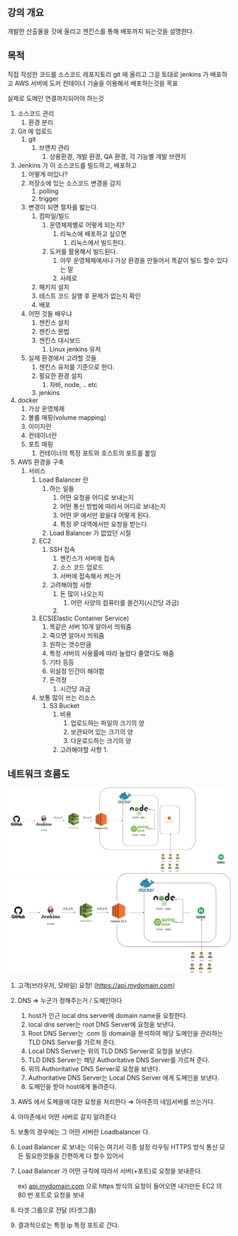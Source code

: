 ## 강의 개요

개발한 산출물을 깃에 올리고 젠킨스를 통해 배포까지 되는것을 설명한다.

## 목적

직접 작성한 코드를 소스코드 레포지토리 git 에 올리고 그걸 토대로 jenkins 가 배포하고 AWS 서버에 도커 컨테이너 기술을 이용해서 배포하는것을 목표

실제로 도메인 연결까지되어야 하는것

1. 소스코드 관리
    1. 환경 분리
2. Git 에 업로드
    1. git
        1. 브랜치 관리
            1. 상용환경, 개발 환경, QA 환경, 각 기능별 개발 브랜치
3. Jenkins 가 이 소스코드를 빌드하고, 배포하고
    1. 어떻게 떠있나?
    2. 저장소에 있는 소스코드 변경을 감지
        1. polling
        2. trigger
    3. 변경이 되면 절차를 밟는다.
        1. 컴파일/빌드
            1. 운영체제별로 어떻게 되는지?
                1. 리눅스에 배포하고 싶으면
                    1. 리눅스에서 빌드한다.
            2. 도커를 활용해서 빌드된다.
                1. 아무 운영체제에서나 가상 환경을 만들어서 똑같이 빌드 할수 있다는 말
                2. 사례로
        2. 패키지 설치
        3. 테스트 코드 실행 후 문제가 없는지 확인
        4. 배포
    4. 어떤 것들 배우냐
        1. 젠킨스 설치
        2. 젠킨스 문법
        3. 젠킨스 대시보드
            1. Linux jenkins 유저
    5. 실제 환경에서 고려할 것들
        1. 젠킨스 유저를 기준으로 한다.
        2. 필요한 환경 설치
            1. 자바, node, .. etc
        3. jenkins
4. docker
    1. 가상 운영체제
    2. 볼륨 매핑(volume mapping)
    3. 이미지란
    4. 컨테이너란
    5. 포트 매핑
        1. 컨테이너의 특정 포트와 호스트의 포트를 붙임
5. AWS 환경을 구축
    1. 서비스
        1. Load Balancer 란
            1. 하는 일들
                1. 어떤 요청을 어디로 보내는지
                2. 어떤 통신 방법에 따라서 어디로 보내는지
                3. 어떤 IP 에서만 왔을대 어떻게 된다.
                4. 특정 IP 대역에서만 요청을 받는다.
            2. Load Balancer 가 없었던 시절
        2. EC2
            1. SSH 접속
                1. 젠킨스가 서버에 접속
                2. 소스 코드 업로드
                3. 서버에 접속해서 켜는거
            2. 고려해야할 사항
                1. 돈 많이 나오는지
                    1. 어떤 사양의 컴퓨터를 쓸건지(시간당 과금)
                2. 
        3. ECS(Elastic Container Service)
            1. 똑같은 서버 10개 알아서 띄워줌
            2. 죽으면 알아서 띄워줌
            3. 원하는 갯수만큼
            4. 특정 서버의 사용률에 따라 늘렸다 줄였다도 해줌
            5. 기타 등등
            6. 위설정 인간이 해야함
            7. 돈걱정
                1. 시간당 과금
        4. 보통 많이 쓰는 리소스
            1. S3 Bucket
                1. 비용
                    1. 업로드하는 파일의 크기의 양
                    2. 보관되어 있는 크기의 양
                    3. 다운로드하는 크기의 양
                2. 고려해야할 사항
                    1. 

## 네트워크 흐름도

![elb](images/AWS_NETWORK_ELB.png)
![nginx](images/AWS_NETWORK_NGINX.png)

1. 고객(브라우저, 모바일) 요청! (https://api.mydomain.com)
2. DNS ⇒ 누군가 정해주는거 / 도메인마다
    1. host가 인근 local dns server에 domain name을 요청한다.
    2. local dns server는 root DNS Server에 요청을 보낸다.
    3. Root DNS Server는 .com 등 domain을 분석하여 해당 도메인을 관리하는 TLD DNS Server를 가르쳐 준다.
    4. Local DNS Server는 위의 TLD DNS Server로 요청을 보낸다.
    5. TLD DNS Server는 해당 Authoritative DNS Server를 가르쳐 준다.
    6. 위의 Authoritative DNS Server로 요청을 보낸다.
    7. Authoritative DNS Server는 Local DNS Server 에게 도메인을 보낸다.
    8. 도메인을 받아 host에게 돌려준다.
3. AWS 에서 도메을에 대한 요청을 처리한다 ⇒ 아마존의 네임서버를 쓰는거다.
4. 아마존에서 어떤 서버로 갈지 알려준다
5. 보통의 경우에는 그 어떤 서버란 Loadbalancer 다.
6. Load Balancer 로 보내는 이유는 여기서 각종 설정 라우팅 HTTPS 방식 통신 모든 필요한것들을 간편하게 다 할수 있어서
7. Load Balancer 가 어떤 규칙에 따라서 서버(+포트)로 요청을 보내준다.
    
    ex) [api.mydomain.com](http://api.mydomain.com) 으로 https 방식의 요청이 들어오면 내가만든 EC2 의 80 번 포트로 요청을 보내
    
8. 타겟 그룹으로 전달 (타겟그룹)
9. 결과적으로는 특정 ip 특정 포트로 간다.